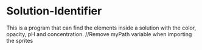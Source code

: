 # Solution-Identifier
This is a program that can find the elements inside a solution with the color, opacity, pH and concentration.
 //Remove myPath variable when importing the sprites
